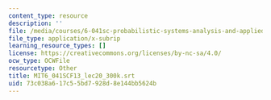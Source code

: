 ```yaml
---
content_type: resource
description: ''
file: /media/courses/6-041sc-probabilistic-systems-analysis-and-applied-probability-fall-2013/73c038a617c55bd7928d8e144bb5624b_MIT6_041SCF13_lec20_300k.vtt
file_type: application/x-subrip
learning_resource_types: []
license: https://creativecommons.org/licenses/by-nc-sa/4.0/
ocw_type: OCWFile
resourcetype: Other
title: MIT6_041SCF13_lec20_300k.srt
uid: 73c038a6-17c5-5bd7-928d-8e144bb5624b
---
```

